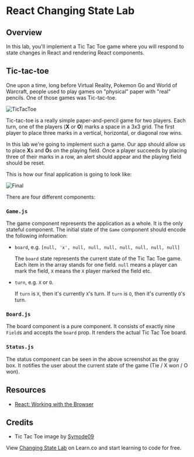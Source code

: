 # React Changing State Lab

## Overview

In this lab, you'll implement a Tic Tac Toe game where you will respond to state changes in React and rendering React components. 

## Tic-tac-toe

One upon a time, long before Virtual Reality, Pokemon Go and World of Warcraft, people used to play games on "physical" paper with "real" pencils. One of those games was Tic-tac-toe.

![TicTacToe](https://s3.amazonaws.com/learn-verified/react-changing-state-lab-TicTacToe.png)

Tic-tac-toe is a really simple paper-and-pencil game for two players. Each turn, one of the players (**X** or **O**) marks a space in a 3x3 grid. The first player to place three marks in a vertical, horizontal, or diagonal row wins.

In this lab we're going to implement such a game. Our app should allow us to place **X**s and **O**s on the playing field. Once a player succeeds by placing three of their marks in a row, an alert should appear and the playing field should be reset.

This is how our final application is going to look like:

![Final](https://s3.amazonaws.com/learn-verified/react-changing-state-lab-final.png)

There are four different components:

### `Game.js`

The game component represents the application as a whole. It is the only stateful component. The initial state of the `Game` component should encode the following information:

* `board`, e.g. `[null, 'x', null, null, null, null, null, null, null]`

  The `board` state represents the current state of the Tic Tac Toe game. Each
  item in the array stands for one field. `null` means a player can mark the
  field, `X` means the `X` player marked the field etc.

* `turn`, e.g. `X` or `O`.

  If `turn` is `X`, then it's currently `X`'s turn. If `turn` is `O`, then it's
  currently `O`'s turn.

### `Board.js`

The board component is a pure component. It consists of exactly nine `Field`s and accepts the `board` prop. It renders the actual Tic Tac Toe board.

### `Status.js`

The status component can be seen in the above screenshot as the gray box. It notifies the user about the current state of the game (Tie / X won / O won).

## Resources

- [React: Working with the Browser](https://facebook.github.io/react/docs/working-with-the-browser.html)

## Credits

- Tic Tac Toe image by [Symode09](https://commons.wikimedia.org/w/index.php?curid=2064271)

<p class='util--hide'>View <a href='https://learn.co/lessons/react-changing-state-lab'>Changing State Lab</a> on Learn.co and start learning to code for free.</p>
